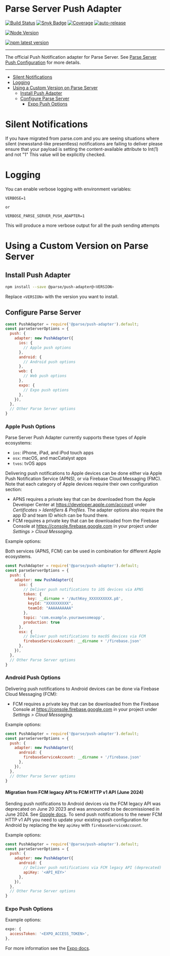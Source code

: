 # Parse Server Push Adapter <!-- omit in toc -->

[![Build Status](https://github.com/parse-community/parse-server-push-adapter/workflows/ci/badge.svg?branch=master)](https://github.com/parse-community/parse-server-push-adapter/actions?query=workflow%3Aci+branch%3Amaster)
[![Snyk Badge](https://snyk.io/test/github/parse-community/parse-server-push-adapter/badge.svg)](https://snyk.io/test/github/parse-community/parse-server-push-adapter)
[![Coverage](https://img.shields.io/codecov/c/github/parse-community/parse-server-push-adapter/master.svg)](https://codecov.io/github/parse-community/parse-server-push-adapter?branch=master)
[![auto-release](https://img.shields.io/badge/%F0%9F%9A%80-auto--release-9e34eb.svg)](https://github.com/parse-community/parse-server-push-adapter/releases)

[![Node Version](https://img.shields.io/badge/nodejs-18,_20-green.svg?logo=node.js&style=flat)](https://nodejs.org)

[![npm latest version](https://img.shields.io/npm/v/@parse/push-adapter.svg)](https://www.npmjs.com/package/@parse/push-adapter)

---

The official Push Notification adapter for Parse Server. See [Parse Server Push Configuration](http://docs.parseplatform.org/parse-server/guide/#push-notifications) for more details.

---

- [Silent Notifications](#silent-notifications)
- [Logging](#logging)
- [Using a Custom Version on Parse Server](#using-a-custom-version-on-parse-server)
  - [Install Push Adapter](#install-push-adapter)
  - [Configure Parse Server](#configure-parse-server)
    - [Expo Push Options](#expo-push-options)

# Silent Notifications

If you have migrated from parse.com and you are seeing situations where silent (newsstand-like presentless) notifications are failing to deliver please ensure that your payload is setting the content-available attribute to Int(1) and not "1" This value will be explicitly checked.

# Logging

You can enable verbose logging with environment variables:

```
VERBOSE=1

or

VERBOSE_PARSE_SERVER_PUSH_ADAPTER=1
```

This will produce a more verbose output for all the push sending attempts

# Using a Custom Version on Parse Server

## Install Push Adapter

```bash
npm install --save @parse/push-adapter@<VERSION>
```

Replace `<VERSION>` with the version you want to install.

## Configure Parse Server

```js
const PushAdapter = require('@parse/push-adapter').default;
const parseServerOptions = {
  push: {
    adapter: new PushAdapter({
      ios: {
        // Apple push options
      },
      android: {
        // Android push options
      },
      web: {
        // Web push options
      },
      expo: {
        // Expo push options
      },
    }),
  },
  // Other Parse Server options
}
```

### Apple Push Options

Parse Server Push Adapter currently supports these types of Apple ecosystems:

- `ios`: iPhone, iPad, and iPod touch apps
- `osx`: macOS, and macCatalyst apps
- `tvos`: tvOS apps

Delivering push notifications to Apple devices can be done either via Apple Push Notification Service (APNS), or via Firebase Cloud Messaging (FMC). Note that each category of Apple devices require their own configuration section:

- APNS requires a private key that can be downloaded from the Apple Developer Center at https://developer.apple.com/account under _Certificates > Identifiers & Profiles._ The adapter options also require the app ID and team ID which can be found there.
- FCM requires a private key that can be downloaded from the Firebase Console at https://console.firebase.google.com in your project under _Settings > Cloud Messaging._

Example options:

Both services (APNS, FCM) can be used in combination for different Apple ecosystems.

```js
const PushAdapter = require('@parse/push-adapter').default;
const parseServerOptions = {
  push: {
    adapter: new PushAdapter({
      ios: {
        // Deliver push notifications to iOS devices via APNS
        token: {
          key: __dirname + '/AuthKey_XXXXXXXXXX.p8',
          keyId: "XXXXXXXXXX",
          teamId: "AAAAAAAAAA"
        },
        topic: 'com.example.yourawesomeapp',
        production: true
      },
      osx: {
        // Deliver push notifications to macOS devices via FCM
        firebaseServiceAccount: __dirname + '/firebase.json'
      },
    }),
  },
  // Other Parse Server options
}
```

### Android Push Options

Delivering push notifications to Android devices can be done via Firebase Cloud Messaging (FCM):

- FCM requires a private key that can be downloaded from the Firebase Console at https://console.firebase.google.com in your project under _Settings > Cloud Messaging._

Example options:

```js
const PushAdapter = require('@parse/push-adapter').default;
const parseServerOptions = {
  push: {
    adapter: new PushAdapter({
      android: {
        firebaseServiceAccount: __dirname + '/firebase.json'
      },
    }),
  },
  // Other Parse Server options
}
```

#### Migration from FCM legacy API to FCM HTTP v1 API (June 2024)

Sending push notifications to Android devices via the FCM legacy API was deprecated on June 20 2023 and was announced to be decomissioned in June 2024. See [Google docs](https://firebase.google.com/docs/cloud-messaging/migrate-v1). To send push notifications to the newer FCM HTTP v1 API you need to update your existing push configuration for Android by replacing the key `apiKey` with `firebaseServiceAccount`.

Example options:

```js
const PushAdapter = require('@parse/push-adapter').default;
const parseServerOptions = {
  push: {
    adapter: new PushAdapter({
      android: {
        // Deliver push notifications via FCM legacy API (deprecated)
        apiKey: '<API_KEY>'
      },
    }),
  },
  // Other Parse Server options
}
```

### Expo Push Options

Example options:

```js
expo: {
  accessToken: '<EXPO_ACCESS_TOKEN>',
},
```

For more information see the [Expo docs](https://docs.expo.dev/push-notifications/overview/).
